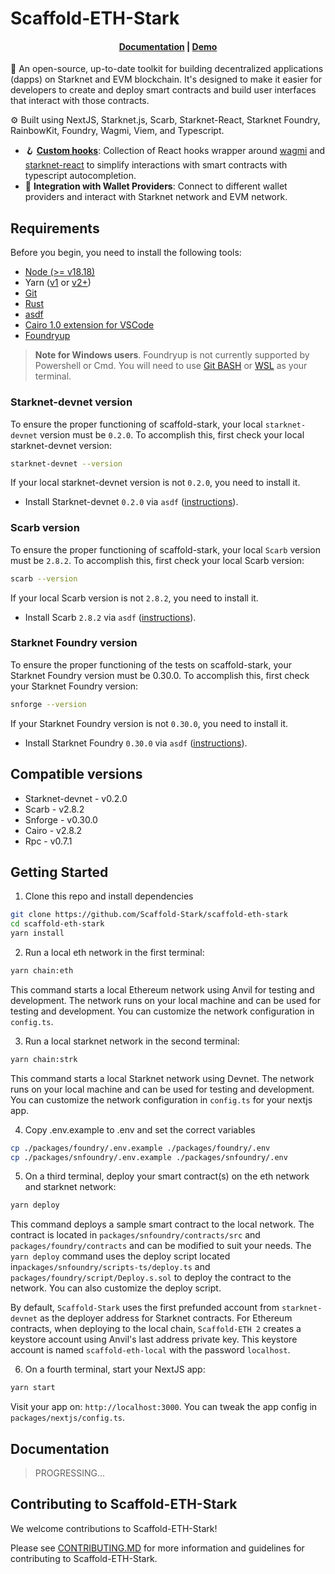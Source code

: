 # Scaffold-ETH-Stark

<h4 align="center">
  <a href="">Documentation</a> |
  <a href="">Demo</a>
</h4>

🧪 An open-source, up-to-date toolkit for building decentralized applications (dapps) on Starknet and EVM blockchain. It's designed to make it easier for developers to create and deploy smart contracts and build user interfaces that interact with those contracts.

⚙️ Built using NextJS, Starknet.js, Scarb, Starknet-React, Starknet Foundry, RainbowKit, Foundry, Wagmi, Viem, and Typescript.

- 🪝 **[Custom hooks]()**: Collection of React hooks wrapper around [wagmi](https://wagmi.sh/) and [starknet-react](https://starknet-react.com/) to simplify interactions with smart contracts with typescript autocompletion.
- 🔐 **Integration with Wallet Providers**: Connect to different wallet providers and interact with Starknet network and EVM network.

## Requirements

Before you begin, you need to install the following tools:

- [Node (>= v18.18)](https://nodejs.org/en/download/)
- Yarn ([v1](https://classic.yarnpkg.com/en/docs/install/) or [v2+](https://yarnpkg.com/getting-started/install))
- [Git](https://git-scm.com/downloads)
- [Rust](https://www.rust-lang.org/tools/install)
- [asdf](https://asdf-vm.com/guide/getting-started.html)
- [Cairo 1.0 extension for VSCode](https://marketplace.visualstudio.com/items?itemName=starkware.cairo1)
- [Foundryup](https://book.getfoundry.sh/getting-started/installation)

> **Note for Windows users**. Foundryup is not currently supported by Powershell or Cmd. You will need to use [Git BASH](https://gitforwindows.org/) or [WSL](https://learn.microsoft.com/en-us/windows/wsl/install) as your terminal.

### Starknet-devnet version

To ensure the proper functioning of scaffold-stark, your local `starknet-devnet` version must be `0.2.0`. To accomplish this, first check your local starknet-devnet version:

```sh
starknet-devnet --version
```

If your local starknet-devnet version is not `0.2.0`, you need to install it.

- Install Starknet-devnet `0.2.0` via `asdf` ([instructions](https://github.com/gianalarcon/asdf-starknet-devnet/blob/main/README.md)).

### Scarb version

To ensure the proper functioning of scaffold-stark, your local `Scarb` version must be `2.8.2`. To accomplish this, first check your local Scarb version:

```sh
scarb --version
```

If your local Scarb version is not `2.8.2`, you need to install it.

- Install Scarb `2.8.2` via `asdf` ([instructions](https://docs.swmansion.com/scarb/download.html#install-via-asdf)).

### Starknet Foundry version

To ensure the proper functioning of the tests on scaffold-stark, your Starknet Foundry version must be 0.30.0. To accomplish this, first check your Starknet Foundry version:

```sh
snforge --version
```

If your Starknet Foundry version is not `0.30.0`, you need to install it.

- Install Starknet Foundry `0.30.0` via `asdf` ([instructions](https://foundry-rs.github.io/starknet-foundry/getting-started/installation.html#installation-via-asdf)).

## Compatible versions

- Starknet-devnet - v0.2.0
- Scarb - v2.8.2
- Snforge - v0.30.0
- Cairo - v2.8.2
- Rpc - v0.7.1

## Getting Started

1. Clone this repo and install dependencies

```bash
git clone https://github.com/Scaffold-Stark/scaffold-eth-stark
cd scaffold-eth-stark
yarn install
```

2. Run a local eth network in the first terminal:

```bash
yarn chain:eth
```

This command starts a local Ethereum network using Anvil for testing and development. The network runs on your local machine and can be used for testing and development. You can customize the network configuration in `config.ts`.

3. Run a local starknet network in the second terminal:

```bash
yarn chain:strk
```

This command starts a local Starknet network using Devnet. The network runs on your local machine and can be used for testing and development. You can customize the network configuration in `config.ts` for your nextjs app.

4. Copy .env.example to .env and set the correct variables

```bash
cp ./packages/foundry/.env.example ./packages/foundry/.env
cp ./packages/snfoundry/.env.example ./packages/snfoundry/.env
```

5. On a third terminal, deploy your smart contract(s) on the eth network and starknet network:

```bash
yarn deploy
```

This command deploys a sample smart contract to the local network. The contract is located in `packages/snfoundry/contracts/src` and `packages/foundry/contracts` and can be modified to suit your needs. The `yarn deploy` command uses the deploy script located in`packages/snfoundry/scripts-ts/deploy.ts` and `packages/foundry/script/Deploy.s.sol` to deploy the contract to the network. You can also customize the deploy script.

By default, `Scaffold-Stark` uses the first prefunded account from `starknet-devnet` as the deployer address for Starknet contracts. For Ethereum contracts, when deploying to the local chain, `Scaffold-ETH 2` creates a keystore account using Anvil's last address private key. This keystore account is named `scaffold-eth-local` with the password `localhost`.

6. On a fourth terminal, start your NextJS app:

```bash
yarn start
```

Visit your app on: `http://localhost:3000`. You can tweak the app config in `packages/nextjs/config.ts`.

## Documentation

> PROGRESSING...

## Contributing to Scaffold-ETH-Stark

We welcome contributions to Scaffold-ETH-Stark!

Please see [CONTRIBUTING.MD](https://github.com/Scaffold-Stark/scaffold-eth-stark/blob/main/CONTRIBUTING.md) for more information and guidelines for contributing to Scaffold-ETH-Stark.
